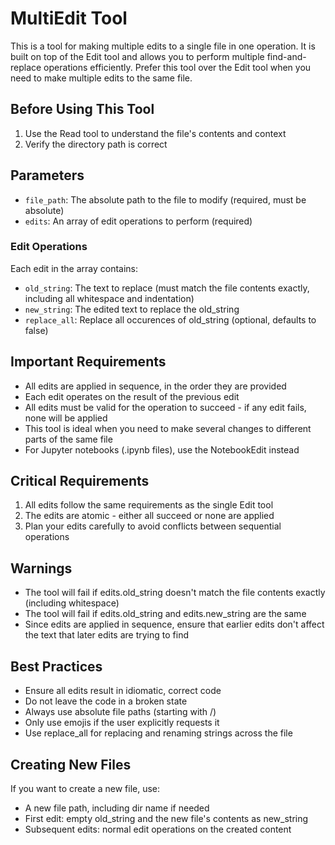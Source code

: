 # MultiEdit Tool

This is a tool for making multiple edits to a single file in one operation. It is built on top of the Edit tool and allows you to perform multiple find-and-replace operations efficiently. Prefer this tool over the Edit tool when you need to make multiple edits to the same file.

## Before Using This Tool

1. Use the Read tool to understand the file's contents and context
2. Verify the directory path is correct

## Parameters

- `file_path`: The absolute path to the file to modify (required, must be absolute)
- `edits`: An array of edit operations to perform (required)

### Edit Operations

Each edit in the array contains:
- `old_string`: The text to replace (must match the file contents exactly, including all whitespace and indentation)
- `new_string`: The edited text to replace the old_string
- `replace_all`: Replace all occurences of old_string (optional, defaults to false)

## Important Requirements

- All edits are applied in sequence, in the order they are provided
- Each edit operates on the result of the previous edit
- All edits must be valid for the operation to succeed - if any edit fails, none will be applied
- This tool is ideal when you need to make several changes to different parts of the same file
- For Jupyter notebooks (.ipynb files), use the NotebookEdit instead

## Critical Requirements

1. All edits follow the same requirements as the single Edit tool
2. The edits are atomic - either all succeed or none are applied
3. Plan your edits carefully to avoid conflicts between sequential operations

## Warnings

- The tool will fail if edits.old_string doesn't match the file contents exactly (including whitespace)
- The tool will fail if edits.old_string and edits.new_string are the same
- Since edits are applied in sequence, ensure that earlier edits don't affect the text that later edits are trying to find

## Best Practices

- Ensure all edits result in idiomatic, correct code
- Do not leave the code in a broken state
- Always use absolute file paths (starting with /)
- Only use emojis if the user explicitly requests it
- Use replace_all for replacing and renaming strings across the file

## Creating New Files

If you want to create a new file, use:
- A new file path, including dir name if needed
- First edit: empty old_string and the new file's contents as new_string
- Subsequent edits: normal edit operations on the created content